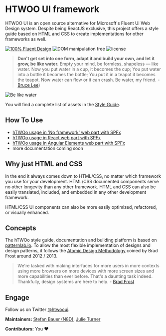 # HTWOO UI framework

HTWOO UI is an open source alternative for Microsoft's Fluent UI Web Design system. Despite being ReactJS exclusive, this project offers a style guide based on HTML and CSS to create implementations for other frameworks as well.

[![100% Fluent Design](https://img.shields.io/badge/Fluent-blue)](https://www.youtube.com/watch?v=cJMwBwFj5nQ) ![DOM manipulation free](https://img.shields.io/badge/100%25-DOM%20manipulation%20free-orange) ![license](https://img.shields.io/github/license/n8design/liquid)

> **Don't get set into one form, adapt it and build your own, and let it grow, be like water.** Empty your mind, be formless, shapeless — like water. Now you put water in a cup, it becomes the cup; You put water into a bottle it becomes the bottle; You put it in a teapot it becomes the teapot. Now water can flow or it can crash. Be water, my friend. - [Bruce Lee](https://www.youtube.com/watch?v=cJMwBwFj5nQ))

![Be like water][logo]

You will find a complete list of assets in the [Style Guide](https://lab.n8d.studio/htwoo/htwoo-core/?p=all).

## How To Use

* [hTWOo usage in 'No framework' web part with SPFx](https://lab.n8d.studio/htwoo/how-to/how-to-spfx-html.html)
* [hTWOo usage in React web part with SPFx](https://lab.n8d.studio/htwoo/how-to/how-to-spfx-react.html) 
* [hTWOo usage in Angular Elements web part with SPFx](https://lab.n8d.studio/htwoo/how-to/how-to-spfx-angular-elements.html)
* more documentation coming soon

## Why just HTML and CSS

In the end it always comes down to HTML/CSS, no matter which framework you use for your development. HTML/CSS documented components serve no other longevity than any other framework. HTML and CSS can also be easily translated, included, and embedded in any other development framework.

HTML/CSS UI components can also be more easily optimized, refactored, or visually enhanced.

## Concepts

The hTWOo style guide, documentation and building platform is based on [patternlab.io](https://patternlab.io/). To allow the most flexible implementation of designs and design patterns, it follows the [Atomic Design Methodology](https://bradfrost.com/blog/post/atomic-web-design/) coined by Brad Frost around 2012 / 2013.

> We're tasked with making interfaces for more users in more contexts using more browsers on more devices with more screen sizes and more capabilities than ever before. That's a daunting task indeed. Thankfully, design systems are here to help. - [Brad Frost](https://atomicdesign.bradfrost.com/)

## Engage

Follow us on Twitter [@htwooui](https://twitter.com/htwooui).

**Maintainers:** [Stefan Bauer (N8D)](https://github.com/StfBauer), [Julie Turner](https://github.com/juliemturner)

**Contributors:** You ❤️

[logo]: https://lab.n8d.studio/htwoo/assets/htwoo.jpg "Be like water and adapt fast"
